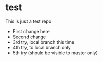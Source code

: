 test
====

This is just a test repo

- First change here
- Second change
- 3rd try, local branch this time
- 4th try, to local branch only
- 5th try (should be visible to master only)
